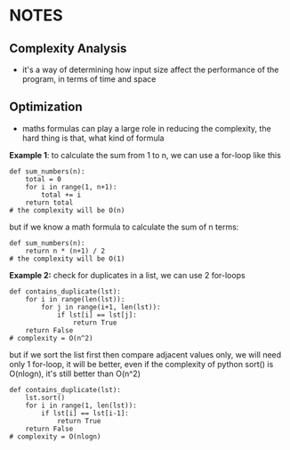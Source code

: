 # NOTES

## Complexity Analysis
- it's a way of determining how input size affect the performance of the program, in terms of time and space

## Optimization
- maths formulas can play a large role in reducing the complexity, the hard thing is that, what kind of formula

**Example 1**: to calculate the sum from 1 to n, we can use a for-loop like this
```
def sum_numbers(n):
    total = 0
    for i in range(1, n+1):
        total += i
    return total
# the complexity will be O(n)
```
but if we know a math formula to calculate the sum of n terms:
```
def sum_numbers(n):
    return n * (n+1) / 2
# the complexity will be O(1)
```

**Example 2:** check for duplicates in a list, we can use 2 for-loops
```
def contains_duplicate(lst):
    for i in range(len(lst)):
        for j in range(i+1, len(lst)):
            if lst[i] == lst[j]:
                return True
    return False
# complexity = O(n^2)
```
but if we sort the list first then compare adjacent values only, we will need only 1 for-loop, it will be better, even if the complexity of python sort() is O(nlogn), it's still better than O(n^2)
```
def contains_duplicate(lst):
    lst.sort()
    for i in range(1, len(lst)):
        if lst[i] == lst[i-1]:
            return True
    return False
# complexity = O(nlogn)
```